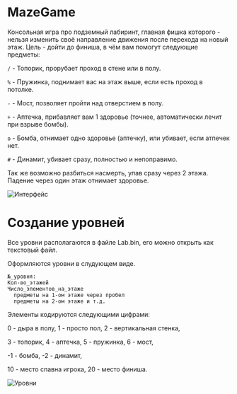 # MazeGame
Консольная игра про подземный лабиринт, главная фишка которого - нельзя изменить своё направление движения после перехода на новый этаж.
Цель - дойти до финиша, в чём вам помогут следующие предметы:

`/` - Топорик, прорубает проход в стене или в полу.

`%` - Пружинка, поднимает вас на этаж выше, если есть проход в потолке.

`-` - Мост, позволяет пройти над отверстием в полу.

`+` - Аптечка, прибавляет вам 1 здоровье (точнее, автоматически лечит при взрыве бомбы).

`o` - Бомба, отнимает одно здоровье (аптечку), или убивает, если атпечек нет.

`#` - Динамит, убивает сразу, полностью и непоправимо.

Так же возможно разбиться насмерть, упав сразу через 2 этажа. Падение через один этаж отнимает здоровье.

![Интерфейс](misc/game)

# Создание уровней
Все уровни располагаются в файле Lab.bin, его можно открыть как текстовый файл.

Оформляются уровни в слудующем виде.
```
№_уровня:
Кол-во_этажей
Число_элементов_на_этаже
  предметы на 1-ом этаже через пробел
  предметы на 2-ом этаже и т.д.
```
Элементы кодируются следующими цифрами:

0 - дыра в полу, 1 - просто пол, 2 - вертикальная стенка,

3 - топорик, 4 - аптечка, 5 - пружинка, 6 - мост,

-1 - бомба, -2 - динамит,

10 - место спавна игрока, 20 - место финиша.

![Уровни](misc/lvl "Пример")